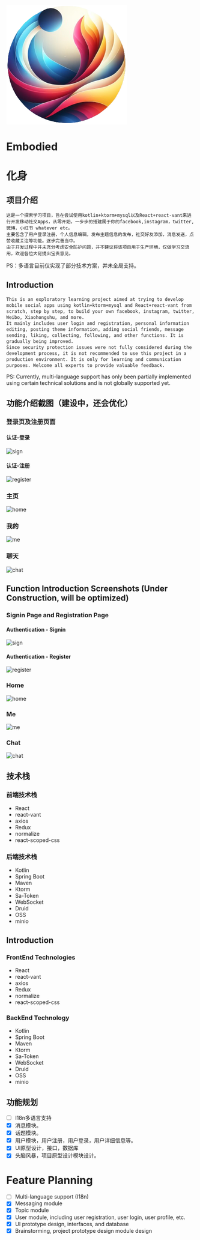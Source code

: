 ![Logo](https://github.com/MarsZone/Embodied/blob/main/assets/logo-embodied.png)

# Embodied
# 化身

## 项目介绍
    这是一个探索学习项目，旨在尝试使用kotlin+ktorm+mysql以及React+react-vant来进行开发移动社交Apps，从零开始，一步步的搭建属于你的facebook,instagram，twitter,微博，小红书 whatever etc。
    主要包含了用户登录注册，个人信息编辑，发布主题信息的发布，社交好友添加，消息发送，点赞收藏关注等功能。逐步完善当中。
    由于开发过程中并未充分考虑安全防护问题，并不建议将该项目用于生产环境，仅做学习交流用，欢迎各位大佬提出宝贵意见。
PS：多语言目前仅实现了部分技术方案，并未全局支持。

## Introduction
    This is an exploratory learning project aimed at trying to develop mobile social apps using kotlin+ktorm+mysql and React+react-vant from scratch, step by step, to build your own facebook, instagram, twitter, Weibo, Xiaohongshu, and more.
    It mainly includes user login and registration, personal information editing, posting theme information, adding social friends, message sending, liking, collecting, following, and other functions. It is gradually being improved.
    Since security protection issues were not fully considered during the development process, it is not recommended to use this project in a production environment. It is only for learning and communication purposes. Welcome all experts to provide valuable feedback.

PS: Currently, multi-language support has only been partially implemented using certain technical solutions and is not globally supported yet.

## 功能介绍截图（建设中，还会优化）

### 登录页及注册页面
#### 认证-登录
![sign](https://github.com/MarsZone/Embodied/blob/main/assets/sign.png)
#### 认证-注册
![register](https://github.com/MarsZone/Embodied/blob/main/assets/register.png)
### 主页
![home](https://github.com/MarsZone/Embodied/blob/main/assets/home.png)
### 我的
![me](https://github.com/MarsZone/Embodied/blob/main/assets/me.png)
### 聊天
![chat](https://github.com/MarsZone/Embodied/blob/main/assets/chat.png)

## Function Introduction Screenshots (Under Construction, will be optimized)

### Signin Page and Registration Page
#### Authentication - Signin
![sign](https://github.com/MarsZone/Embodied/blob/main/assets/sign.png)
#### Authentication - Register
![register](https://github.com/MarsZone/Embodied/blob/main/assets/register.png)
### Home
![home](https://github.com/MarsZone/Embodied/blob/main/assets/home.png)
### Me
![me](https://github.com/MarsZone/Embodied/blob/main/assets/me.png)
### Chat
![chat](https://github.com/MarsZone/Embodied/blob/main/assets/chat.png)

## 技术栈

### 前端技术栈
* React
* react-vant
* axios
* Redux
* normalize
* react-scoped-css

### 后端技术栈
* Kotlin
* Spring Boot
* Maven
* Ktorm
* Sa-Token
* WebSocket
* Druid
* OSS
* minio

## Introduction

### FrontEnd Technologies 
* React
* react-vant
* axios
* Redux
* normalize
* react-scoped-css

### BackEnd Technology
* Kotlin
* Spring Boot
* Maven
* Ktorm
* Sa-Token
* WebSocket
* Druid
* OSS
* minio

## 功能规划

- [ ] I18n多语言支持
- [x] 消息模块。
- [x] 话题模块。
- [x] 用户模块，用户注册，用户登录，用户详细信息等。
- [x] UI原型设计，接口，数据库
- [x] 头脑风暴，项目原型设计模块设计。

# Feature Planning
- [ ] Multi-language support (I18n)
- [x] Messaging module
- [x] Topic module
- [x] User module, including user registration, user login, user profile, etc.
- [x] UI prototype design, interfaces, and database
- [x] Brainstorming, project prototype design module design